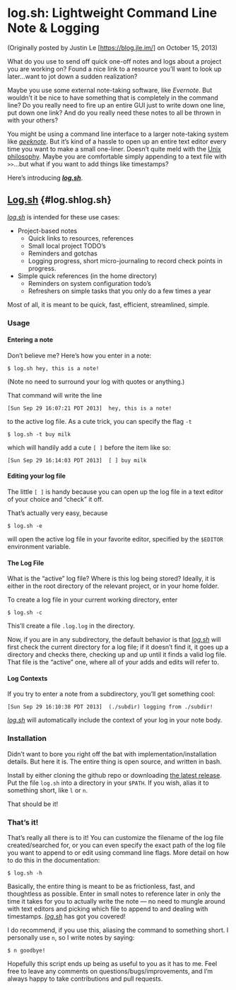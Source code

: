 log.sh: Lightweight Command Line Note & Logging
===============================================

(Originally posted by Justin Le [https://blog.jle.im/] on October 15, 2013)

What do you use to send off quick one-off notes and logs about a project
you are working on? Found a nice link to a resource you’ll want to look
up later…want to jot down a sudden realization?

Maybe you use some external note-taking software, like *Evernote*. But
wouldn’t it be nice to have something that is completely in the command
line? Do you really need to fire up an entire GUI just to write down one
line, put down one link? And do you really need these notes to all be
thrown in with your others?

You might be using a command line interface to a larger note-taking
system like *[geeknote](http://geeknote.me/)*. But it’s kind of a hassle
to open up an entire text editor every time you want to make a small
one-liner. Doesn’t quite meld with the [Unix
philosophy](http://www.faqs.org/docs/artu/ch01s06.html). Maybe you are
comfortable simply appending to a text file with `>>`…but what if you
want to add things like timestamps?

Here’s introducing ***[log.sh](https://github.com/mstksg/log.sh)***.

[Log.sh](https://github.com/mstksg/log.sh) {#log.shlog.sh}
------------------------------------------

*[log.sh](https://github.com/mstksg/log.sh)* is intended for these use
cases:

-   Project-based notes
    -   Quick links to resources, references
    -   Small local project TODO’s
    -   Reminders and gotchas
    -   Logging progress, short micro-journaling to record check points
        in progress.
-   Simple quick references (in the home directory)
    -   Reminders on system configuration todo’s
    -   Refreshers on simple tasks that you only do a few times a year

Most of all, it is meant to be quick, fast, efficient, streamlined,
simple.

### Usage

#### Entering a note

Don’t believe me? Here’s how you enter in a note:

``` {.bash}
$ log.sh hey, this is a note!
```

(Note no need to surround your log with quotes or anything.)

That command will write the line

    [Sun Sep 29 16:07:21 PDT 2013]  hey, this is a note!

to the active log file. As a cute trick, you can specify the flag `-t`

``` {.bash}
$ log.sh -t buy milk
```

which will handily add a cute `[ ]` before the item like so:

    [Sun Sep 29 16:14:03 PDT 2013]  [ ] buy milk

#### Editing your log file

The little `[ ]` is handy because you can open up the log file in a text
editor of your choice and “check” it off.

That’s actually very easy, because

``` {.bash}
$ log.sh -e
```

will open the active log file in your favorite editor, specified by the
`$EDITOR` environment variable.

#### The Log File

What is the “active” log file? Where is this log being stored? Ideally,
it is either in the root directory of the relevant project, or in your
home folder.

To create a log file in your current working directory, enter

``` {.bash}
$ log.sh -c
```

This’ll create a file `.log.log` in the directory.

Now, if you are in any subdirectory, the default behavior is that
*[log.sh](https://github.com/mstksg/log.sh)* will first check the
current directory for a log file; if it doesn’t find it, it goes up a
directory and checks there, checking up and up until it finds a valid
log file. That file is the “active” one, where all of your adds and
edits will refer to.

#### Log Contexts

If you try to enter a note from a subdirectory, you’ll get something
cool:

    [Sun Sep 29 16:10:38 PDT 2013]  (./subdir) logging from ./subdir!

*[log.sh](https://github.com/mstksg/log.sh)* will automatically include
the context of your log in your note body.

### Installation

Didn’t want to bore you right off the bat with
implementation/installation details. But here it is. The entire thing is
open source, and written in bash.

Install by either cloning the github repo or downloading [the latest
release](https://github.com/mstksg/log.sh/releases). Put the file
`log.sh` into a directory in your `$PATH`. If you wish, alias it to
something short, like `l` or `n`.

That should be it!

### That’s it!

That’s really all there is to it! You can customize the filename of the
log file created/searched for, or you can even specify the exact path of
the log file you want to append to or edit using command line flags.
More detail on how to do this in the documentation:

``` {.bash}
$ log.sh -h
```

Basically, the entire thing is meant to be as frictionless, fast, and
thoughtless as possible. Enter in small notes to reference later in only
the time it takes for you to actually write the note — no need to mungle
around with text editors and picking which file to append to and dealing
with timestamps. *[log.sh](https://github.com/mstksg/log.sh)* has got
you covered!

I do recommend, if you use this, aliasing the command to something
short. I personally use `n`, so I write notes by saying:

``` {.bash}
$ n goodbye!
```

Hopefully this script ends up being as useful to you as it has to me.
Feel free to leave any comments on questions/bugs/improvements, and I’m
always happy to take contributions and pull requests.
